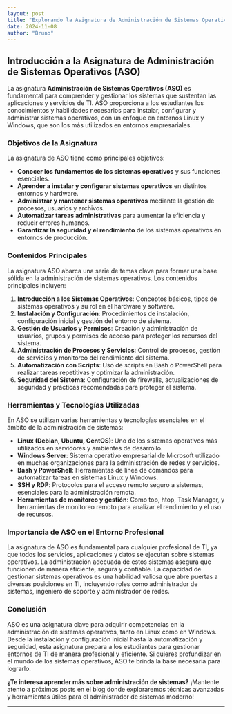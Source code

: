 ```yaml
---
layout: post
title: "Explorando la Asignatura de Administración de Sistemas Operativos (ASO)"
date: 2024-11-08
author: "Bruno"
---
```


## Introducción a la Asignatura de Administración de Sistemas Operativos (ASO)

La asignatura **Administración de Sistemas Operativos (ASO)** es fundamental para comprender y gestionar los sistemas que sustentan las aplicaciones y servicios de TI. ASO proporciona a los estudiantes los conocimientos y habilidades necesarios para instalar, configurar y administrar sistemas operativos, con un enfoque en entornos Linux y Windows, que son los más utilizados en entornos empresariales.

### Objetivos de la Asignatura

La asignatura de ASO tiene como principales objetivos:

- **Conocer los fundamentos de los sistemas operativos** y sus funciones esenciales.
- **Aprender a instalar y configurar sistemas operativos** en distintos entornos y hardware.
- **Administrar y mantener sistemas operativos** mediante la gestión de procesos, usuarios y archivos.
- **Automatizar tareas administrativas** para aumentar la eficiencia y reducir errores humanos.
- **Garantizar la seguridad y el rendimiento** de los sistemas operativos en entornos de producción.

### Contenidos Principales

La asignatura ASO abarca una serie de temas clave para formar una base sólida en la administración de sistemas operativos. Los contenidos principales incluyen:

1. **Introducción a los Sistemas Operativos**: Conceptos básicos, tipos de sistemas operativos y su rol en el hardware y software.
2. **Instalación y Configuración**: Procedimientos de instalación, configuración inicial y gestión del entorno de sistema.
3. **Gestión de Usuarios y Permisos**: Creación y administración de usuarios, grupos y permisos de acceso para proteger los recursos del sistema.
4. **Administración de Procesos y Servicios**: Control de procesos, gestión de servicios y monitoreo del rendimiento del sistema.
5. **Automatización con Scripts**: Uso de scripts en Bash o PowerShell para realizar tareas repetitivas y optimizar la administración.
6. **Seguridad del Sistema**: Configuración de firewalls, actualizaciones de seguridad y prácticas recomendadas para proteger el sistema.

### Herramientas y Tecnologías Utilizadas

En ASO se utilizan varias herramientas y tecnologías esenciales en el ámbito de la administración de sistemas:

- **Linux (Debian, Ubuntu, CentOS)**: Uno de los sistemas operativos más utilizados en servidores y ambientes de desarrollo.
- **Windows Server**: Sistema operativo empresarial de Microsoft utilizado en muchas organizaciones para la administración de redes y servicios.
- **Bash y PowerShell**: Herramientas de línea de comandos para automatizar tareas en sistemas Linux y Windows.
- **SSH y RDP**: Protocolos para el acceso remoto seguro a sistemas, esenciales para la administración remota.
- **Herramientas de monitoreo y gestión**: Como top, htop, Task Manager, y herramientas de monitoreo remoto para analizar el rendimiento y el uso de recursos.

### Importancia de ASO en el Entorno Profesional

La asignatura de ASO es fundamental para cualquier profesional de TI, ya que todos los servicios, aplicaciones y datos se ejecutan sobre sistemas operativos. La administración adecuada de estos sistemas asegura que funcionen de manera eficiente, segura y confiable. La capacidad de gestionar sistemas operativos es una habilidad valiosa que abre puertas a diversas posiciones en TI, incluyendo roles como administrador de sistemas, ingeniero de soporte y administrador de redes.

### Conclusión

ASO es una asignatura clave para adquirir competencias en la administración de sistemas operativos, tanto en Linux como en Windows. Desde la instalación y configuración inicial hasta la automatización y seguridad, esta asignatura prepara a los estudiantes para gestionar entornos de TI de manera profesional y eficiente. Si quieres profundizar en el mundo de los sistemas operativos, ASO te brinda la base necesaria para lograrlo.

**¿Te interesa aprender más sobre administración de sistemas?** ¡Mantente atento a próximos posts en el blog donde exploraremos técnicas avanzadas y herramientas útiles para el administrador de sistemas moderno!

---

